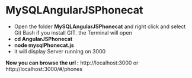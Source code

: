 # MySQLAngularJSPhonecat
<p>
<ul>
  <li>Open the folder <b>MySQLAngularJSPhonecat</b> and right click and select Git Bash if you install GIT. the Terminal will open</li>
  <li><b>cd AngularJSPhonecat</li>
  <li>node mysqlPhonecat.js</b></li>
  <li>it will display Server running on 3000</li>
</ul>
</p>

<p>
<b> Now you can browse the url :</b> http://localhost:3000 or http://localhost:3000/#/phones
</p>
